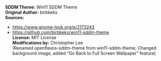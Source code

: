 **SDDM Theme:** Win11 SDDM Theme  
**Original Author:** birbkeks  
**Sources:**  
- https://www.gnome-look.org/p/2173243  
- https://github.com/birbkeks/win11-sddm-theme  
**License:** MIT License  
**Modifications by:** Christopher Lee  
  (Renamed openflexos-sddm-theme from win11-sddm-theme, Changed background image, added “Go Back to Full Screen Wallpaper” feature)

